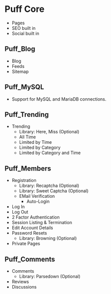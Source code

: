 # Puff Core
- Pages
- SEO built in
- Social built in

## Puff_Blog
- Blog
- Feeds
- Sitemap

## Puff_MySQL
- Support for MySQL and MariaDB connections.

## Puff_Trending
- Trending
  - Library: Here, Miss (Optional)
  - All Time
  - Limited by Time
  - Limited by Category
  - Limited by Category and Time

## Puff_Members
- Registration
  - Library: Recaptcha (Optional)
  - Library: Sweet Captcha (Optional)
  - EMail Verification
    - Auto-Login
- Log In
- Log Out
- 2 Factor Authentication
- Session Listing & Termination
- Edit Account Details
- Password Resets
  - Library: Browning (Optional)
- Private Pages

## Puff_Comments
- Comments
  - Library: Parsedown (Optional)
- Reviews
- Discussions
